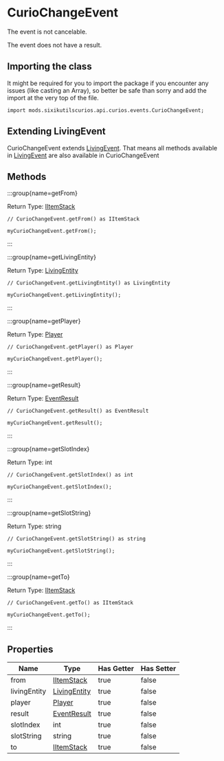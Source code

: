 # CurioChangeEvent

The event is not cancelable.

The event does not have a result.

## Importing the class

It might be required for you to import the package if you encounter any issues (like casting an Array), so better be safe than sorry and add the import at the very top of the file.
```zenscript
import mods.sixikutilscurios.api.curios.events.CurioChangeEvent;
```


## Extending LivingEvent

CurioChangeEvent extends [LivingEvent](/forge/api/event/entity/LivingEvent). That means all methods available in [LivingEvent](/forge/api/event/entity/LivingEvent) are also available in CurioChangeEvent

## Methods

:::group{name=getFrom}

Return Type: [IItemStack](/vanilla/api/item/IItemStack)

```zenscript
// CurioChangeEvent.getFrom() as IItemStack

myCurioChangeEvent.getFrom();
```

:::

:::group{name=getLivingEntity}

Return Type: [LivingEntity](/vanilla/api/entity/LivingEntity)

```zenscript
// CurioChangeEvent.getLivingEntity() as LivingEntity

myCurioChangeEvent.getLivingEntity();
```

:::

:::group{name=getPlayer}

Return Type: [Player](/mods/sixikutils/curios/player/Player)

```zenscript
// CurioChangeEvent.getPlayer() as Player

myCurioChangeEvent.getPlayer();
```

:::

:::group{name=getResult}

Return Type: [EventResult](/forge/api/event/EventResult)

```zenscript
// CurioChangeEvent.getResult() as EventResult

myCurioChangeEvent.getResult();
```

:::

:::group{name=getSlotIndex}

Return Type: int

```zenscript
// CurioChangeEvent.getSlotIndex() as int

myCurioChangeEvent.getSlotIndex();
```

:::

:::group{name=getSlotString}

Return Type: string

```zenscript
// CurioChangeEvent.getSlotString() as string

myCurioChangeEvent.getSlotString();
```

:::

:::group{name=getTo}

Return Type: [IItemStack](/vanilla/api/item/IItemStack)

```zenscript
// CurioChangeEvent.getTo() as IItemStack

myCurioChangeEvent.getTo();
```

:::


## Properties

|     Name     |                       Type                       | Has Getter | Has Setter |
|--------------|--------------------------------------------------|------------|------------|
| from         | [IItemStack](/vanilla/api/item/IItemStack)       | true       | false      |
| livingEntity | [LivingEntity](/vanilla/api/entity/LivingEntity) | true       | false      |
| player       | [Player](/mods/sixikutils/curios/player/Player)  | true       | false      |
| result       | [EventResult](/forge/api/event/EventResult)      | true       | false      |
| slotIndex    | int                                              | true       | false      |
| slotString   | string                                           | true       | false      |
| to           | [IItemStack](/vanilla/api/item/IItemStack)       | true       | false      |

